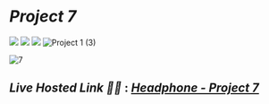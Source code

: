 # _Project 7_
<img src="https://img.shields.io/badge/Project%207-Headphones%20-brightgreen">&nbsp;<img src="https://img.shields.io/badge/Used-HTML5-orange">&nbsp;<img src="https://img.shields.io/badge/Used-CSS3-blue">
![Project 1 (3)](https://user-images.githubusercontent.com/91872149/189468174-fe746b39-4dc7-48e7-942a-2ef3667d26e2.jpg)

![7](https://user-images.githubusercontent.com/91872149/181842988-a0941116-effc-4104-a431-b948b30ab46b.png)

## _Live Hosted Link 🚀🌐_ : _[Headphone - Project 7](https://live-class-assignment-07.netlify.app/)_
